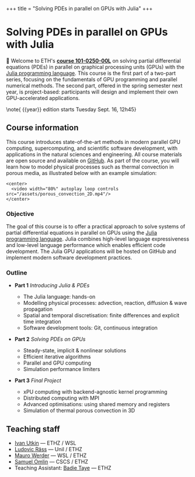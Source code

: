 +++
title = "Solving PDEs in parallel on GPUs with Julia"
+++

# Solving PDEs in parallel on GPUs with Julia

:tada: Welcome to ETH's [**course 101-0250-00L**]({{course_url}}) on solving partial differential equations (PDEs) in parallel on graphical processing units (GPUs) with the [Julia programming language](http://www.julialang.org/). This course is the first part of a two-part series, focusing on the fundamentals of GPU programming and parallel numerical methods. The second part, offered in the spring semester next year, is project-based: participants will design and implement their own GPU-accelerated applications.

\note{ {{year}} edition starts Tuesday Sept. 16, 12h45}

## Course information

This course introduces state-of-the-art methods in modern parallel GPU computing, supercomputing, and scientific software development, with applications in the natural sciences and engineering. All course materials are open source and available on [GitHub](https://github.com/eth-vaw-glaciology/course-101-0250-00). As part of the course, you will learn how to model physical processes such as thermal convection in porous media, as illustrated below with an example simulation:

~~~
<center>
  <video width="80%" autoplay loop controls src="/assets/porous_convection_2D.mp4"/>
</center>
~~~

### Objective

The goal of this course is to offer a practical approach to solve systems of partial differential equations in parallel on GPUs using the [Julia programming language](http://www.julialang.org/). Julia combines high-level language expressiveness and low-level language performance which enables efficient code development. The Julia GPU applications will be hosted on GitHub and implement modern software development practices.

### Outline

- **Part 1**  _Introducing Julia & PDEs_
  - The Julia language: hands-on
  - Modelling physical processes: advection, reaction, diffusion & wave propagation
  - Spatial and temporal discretisation: finite differences and explicit time integration
  - Software development tools: Git, continuous integration

- **Part 2**  _Solving PDEs on GPUs_
  - Steady-state, implicit & nonlinear solutions
  - Efficient iterative algorithms
  - Parallel and GPU computing
  - Simulation performance limiters

- **Part 3** _Final Project_
  - xPU computing with backend-agnostic kernel programming
  - Distributed computing with MPI
  - Advanced optimisations: using shared memory and registers
  - Simulation of thermal porous convection in 3D

## Teaching staff

- [Ivan Utkin](https://github.com/utkinis) — ETHZ / WSL
- [Ludovic Räss](https://github.com/luraess) — Unil / ETHZ
- [Mauro Werder](https://vaw.ethz.ch/en/personen/person-detail.html?persid=124402) — WSL / ETHZ
- [Samuel Omlin](https://www.cscs.ch/about/staff/) — CSCS / ETHZ
- Teaching Assistant: [Badie Taye](https://github.com/BadeaTayea) — ETHZ
